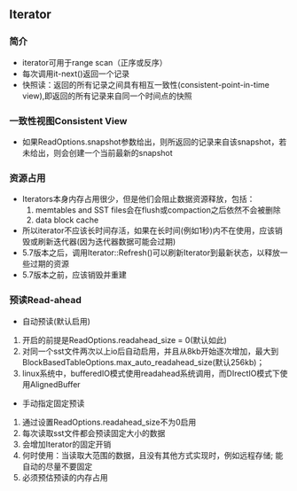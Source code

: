 ## Iterator
### 简介
 - iterator可用于range scan（正序或反序）
 - 每次调用it-next()返回一个记录
 - 快照读：返回的所有记录之间具有相互一致性(consistent-point-in-time view),即返回的所有记录来自同一个时间点的快照
### 一致性视图Consistent View
 - 如果ReadOptions.snapshot参数给出，则所返回的记录来自该snapshot，若未给出，则会创建一个当前最新的snapshot

### 资源占用
 - Iterators本身内存占用很少，但是他们会阻止数据资源释放，包括：
    1. memtables and SST files会在flush或compaction之后依然不会被删除
    2. data block cache
 - 所以iterator不应该长时间存活，如果在长时间(例如1秒)内不在使用，应该销毁或刷新迭代器(因为迭代器数据可能会过期)
 - 5.7版本之后，调用Iterator::Refresh()可以刷新Iterator到最新状态，以释放一些过期的资源
 - 5.7版本之前，应该销毁并重建

### 预读Read-ahead
 - 自动预读(默认启用)
  1. 开启的前提是ReadOptions.readahead_size = 0(默认如此)
  2. 对同一个sst文件两次以上io后自动启用，并且从8kb开始逐次增加，最大到BlockBasedTableOptions.max_auto_readahead_size(默认256kb)；
  3. linux系统中，bufferedIO模式使用readahead系统调用，而DIrectIO模式下使用AlignedBuffer

 - 手动指定固定预读
  1. 通过设置ReadOptions.readahead_size不为0启用
  2. 每次读取sst文件都会预读固定大小的数据
  3. 会增加Iterator的固定开销
  4. 何时使用：当读取大范围的数据，且没有其他方式实现时，例如远程存储; 能自动的尽量不要固定
  5. 必须预估预读的内存占用
